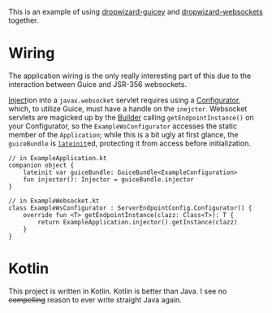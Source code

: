 This is an example of using [dropwizard-guicey](https://github.com/xvik/dropwizard-guicey) and [dropwizard-websockets](https://github.com/LivePersonInc/dropwizard-websockets) together.

# Wiring
The application wiring is the only really interesting part of this due to the interaction between Guice and JSR-356 websockets.

[Inject](https://github.com/google/guice/wiki/Injections)ion into a `javax.websocket` servlet requires using a [Configurator](http://docs.oracle.com/javaee/7/api/javax/websocket/server/ServerEndpointConfig.Configurator.html), which, to utilize Guice, must have a handle on the `inejctor`.  Websocket servlets are magicked up by the [Builder]() calling `getEndpointInstance()` on your Configurator, so the `ExampleWsConfigurator` accesses the static member of the `Application`; while this is a bit ugly at first glance, the `guiceBundle` is [`lateinit`](https://kotlinlang.org/docs/reference/properties.html#late-initialized-properties)ed, protecting it from access before initialization.

    // in ExampleApplication.kt
    companion object {
        lateinit var guiceBundle: GuiceBundle<ExampleConfiguration>
        fun injector(): Injector = guiceBundle.injector
    }

    // in ExampleWebsocket.kt
    class ExampleWsConfigurator : ServerEndpointConfig.Configurator() {
        override fun <T> getEndpointInstance(clazz: Class<T>): T {
            return ExampleApplication.injector().getInstance(clazz)
        }
    }

# Kotlin
This project is written in Kotlin.  Kotlin is better than Java.  I see no ~~compelling~~ reason to ever write straight Java again.
